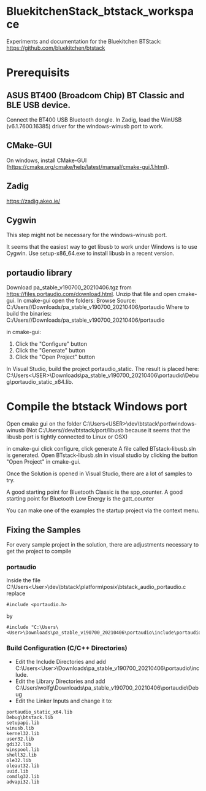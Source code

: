 # BluekitchenStack_btstack_workspace
Experiments and documentation for the Bluekitchen BTStack: https://github.com/bluekitchen/btstack

# Prerequisits

## ASUS BT400 (Broadcom Chip) BT Classic and BLE USB device.

Connect the BT400 USB Bluetooth dongle.
In Zadig, load the WinUSB (v6.1.7600.16385) driver for the windows-winusb port to work.

## CMake-GUI

On windows, install CMake-GUI (https://cmake.org/cmake/help/latest/manual/cmake-gui.1.html).

## Zadig

https://zadig.akeo.ie/

## Cygwin

This step might not be necessary for the windows-winusb port.

It seems that the easiest way to get libusb to work under Windows is to use Cygwin.
Use setup-x86_64.exe to install libusb in a recent version.

## portaudio library

Download pa_stable_v190700_20210406.tgz from https://files.portaudio.com/download.html.
Unzip that file and open cmake-gui.
In cmake-gui open the folders: Browse Source: C:/Users/<USER>/Downloads/pa_stable_v190700_20210406/portaudio
Where to build the binaries: C:/Users/<USER>/Downloads/pa_stable_v190700_20210406/portaudio

in cmake-gui:
1. Click the "Configure" button
2. Click the "Generate" button
3. Click the "Open Project" button

In Visual Studio, build the project portaudio_static.
The result is placed here: C:\Users\<USER>\Downloads\pa_stable_v190700_20210406\portaudio\Debug\portaudio_static_x64.lib.

# Compile the btstack Windows port

Open cmake gui on the folder C:\Users\<USER>\dev\btstack\port\windows-winusb 
(Not C:/Users/<USER>/dev/btstack/port/libusb because it seems that the libusb port is tightly connected to Linux or OSX)

in cmake-gui click configure, click generate
A file called BTstack-libusb.sln is generated.
Open BTstack-libusb.sln in visual studio by clicking the button "Open Project" in cmake-gui.

Once the Solution is opened in Visual Studio, there are a lot of samples to try.

A good starting point for Bluetooth Classic is the spp_counter.
A good starting point for Bluetooth Low Energy is the gatt_counter

You can make one of the examples the startup project via the context menu.

## Fixing the Samples

For every sample project in the solution, there are adjustments necessary to get the project to compile

### portaudio
Inside the file C:\Users\<User>\dev\btstack\platform\posix\btstack_audio_portaudio.c replace

```
#include <portaudio.h>
```

by

```
#include "C:\Users\<User>\Downloads\pa_stable_v190700_20210406\portaudio\include\portaudio.h"
```

### Build Configuration (C/C++ Directories)

* Edit the Include Directories and add C:\Users\<User>\Downloads\pa_stable_v190700_20210406\portaudio\include.
* Edit the Library Directories and add C:\Users\wolfg\Downloads\pa_stable_v190700_20210406\portaudio\Debug
* Edit the Linker Inputs and change it to:

```
portaudio_static_x64.lib
Debug\btstack.lib
setupapi.lib
winusb.lib
kernel32.lib
user32.lib
gdi32.lib
winspool.lib
shell32.lib
ole32.lib
oleaut32.lib
uuid.lib
comdlg32.lib
advapi32.lib
```




